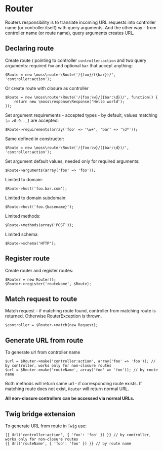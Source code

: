 # Router

Routers responsibility is to translate incoming URL requests into controller name (or controller itself) with query arguments.
 And the other way - from controller name (or route name), query arguments creates URL.

## Declaring route

Create route ( pointing to controller `controller:action` and two query arguments: required `foo` and optional `bar` that accept anything:

	$Route = new \moss\router\Route('/{foo}/({bar})/', 'controller:action');

Or create route with closure as controller

	$Route = new \moss\router\Route('/{foo:\w}/({bar:\d})/', function() {
		return new \moss\response\Response('Hello world');
	});

Set argument requirements - accepted types - by default, values matching `[a-z0-9-._]` are accepted:

    $Route->requirements(array('foo' => '\w+', 'bar' => '\d*'));

Same defined in constructor:

	$Route = new \moss\router\Route('/{foo:\w}/({bar:\d})/', 'controller:action');

Set argument default values, needed only for required arguments:

    $Route->arguments(array('foo' => 'foo'));

Limited to domain:

    $Route->host('foo.bar.com');

Limited to domain subdomain:

	$Route->host('foo.{basename}');

Limited methods:

    $Route->methods(array('POST'));

Limited schema:

    $Route->schema('HTTP');

## Register route

Create router and register routes:

	$Router = new Router();
	$Router->register('routeName', $Route);

## Match request to route

Match request - if matching route found, controller from matching route is returned. Otherwise RouterException is thrown.

	$controller = $Router->match(new Request);

## Generate URL from route

To generate url from controller name

	$url = $Router->make('controller:action', array('foo' => 'foo')); // by controller, works only for non-closure routes
	$url = $Router->make('routeName', array('foo' => 'foo')); // by route name

Both methods will return same url - if corresponding route exists.
If matching route does not exist, `Router` will return normal URL.

**All non-closure controllers can be accessed via normal URLs.**

## Twig bridge extension

To generate URL from route in `Twig` use:

	{{ Url('controller:action', { 'foo': 'foo' }) }} // by controller, works only for non-closure routes
	{{ Url('routeName', { 'foo': 'foo' }) }} // by route name

